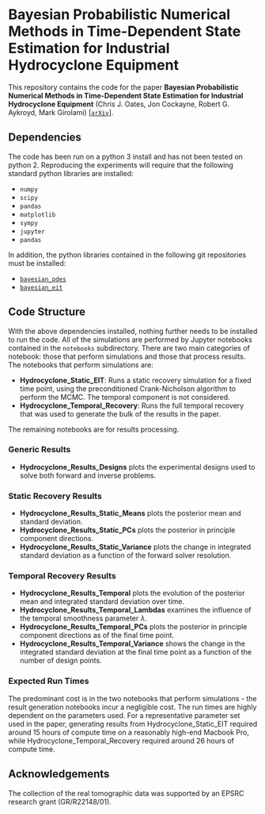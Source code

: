 # Bayesian Probabilistic Numerical Methods in Time-Dependent State Estimation for Industrial Hydrocyclone Equipment

This repository contains the code for the paper **Bayesian Probabilistic Numerical Methods in Time-Dependent State Estimation for Industrial Hydrocyclone Equipment** (Chris J. Oates, Jon Cockayne, Robert G. Aykroyd, Mark Girolami) [\[`arXiv`\]](https://arxiv.org/abs/1707.06107).

## Dependencies

The code has been run on a python 3 install and has not been tested on python 2.
Reproducing the experiments will require that the following standard python libraries are installed:

- `numpy`
- `scipy`
- `pandas`
- `matplotlib`
- `sympy`
- `jupyter`
- `pandas`

In addition, the python libraries contained in the following git repositories must be installed:

- [`bayesian_pdes`](https://github.com/jcockayne/bayesian_pdes)
- [`bayesian_eit`](https://github.com/jcockayne/bayesian_eit)

## Code Structure

With the above dependencies installed, nothing further needs to be installed to run the code.
All of the simulations are performed by Jupyter notebooks contained in the `notebooks` subdirectory.
There are two main categories of notebook: those that perform simulations and those that process results.
The notebooks that perform simulations are:

- **Hydrocyclone_Static_EIT**: Runs a static recovery simulation for a fixed time point, using the preconditioned Crank-Nicholson algorithm to perform the MCMC. The temporal component is not considered.
- **Hydrocyclone_Temporal_Recovery**: Runs the full temporal recovery that was used to generate the bulk of the results in the paper.

The remaining notebooks are for results processing. 

### Generic Results

- **Hydrocyclone_Results_Designs** plots the experimental designs used to solve both forward and inverse problems.

### Static Recovery Results
- **Hydrocyclone_Results_Static_Means** plots the posterior mean and standard deviation.
- **Hydrocyclone_Results_Static_PCs** plots the posterior in principle component directions.
- **Hydrocyclone_Results_Static_Variance** plots the change in integrated standard deviation as a function of the forward solver resolution.


### Temporal Recovery Results
- **Hydrocyclone_Results_Temporal** plots the evolution of the posterior mean and integrated standard deviation over time.
- **Hydrocyclone_Results_Temporal_Lambdas** examines the influence of the temporal smoothness parameter $\lambda$.
- **Hydrocyclone_Results_Temporal_PCs** plots the posterior in principle component directions as of the final time point.
- **Hydrocyclone_Results_Temporal_Variance** shows the change in the integrated standard deviation at the final time point as a function of the number of design points.

### Expected Run Times

The predominant cost is in the two notebooks that perform simulations - the result generation notebooks incur a negligible cost.
The run times are highly dependent on the parameters used. 
For a representative parameter set used in the paper, generating results from Hydrocyclone_Static_EIT required around 15 hours of compute time on a reasonably high-end Macbook Pro, while Hydrocyclone_Temporal_Recovery required around 26 hours of compute time.

## Acknowledgements

The collection of the real tomographic data was supported by an EPSRC research grant (GR/R22148/01).
